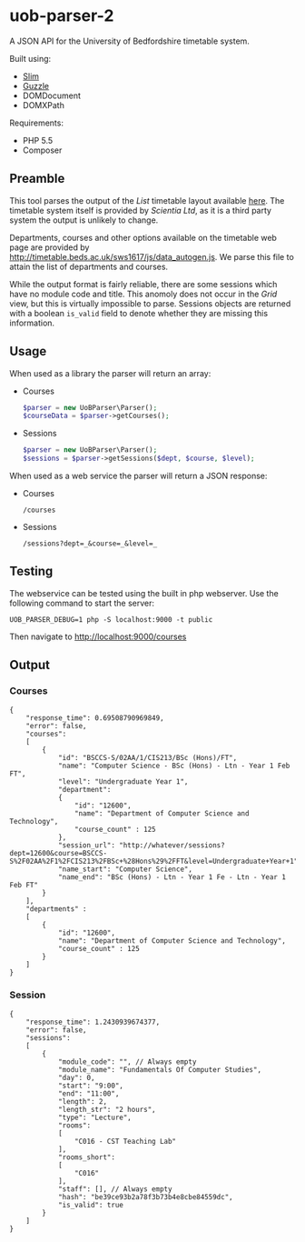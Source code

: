 # uob-parser-2

A JSON API for the University of Bedfordshire timetable system.

Built using:

- [Slim](https://github.com/slimphp/Slim)
- [Guzzle](http://docs.guzzlephp.org/en/latest/)
- DOMDocument
- DOMXPath

Requirements:

- PHP 5.5
- Composer

## Preamble

This tool parses the output of the _List_ timetable layout available [here](http://timetable.beds.ac.uk/sws1617/programme.asp). The timetable system itself is provided by _Scientia Ltd_, as it is a third party system the output is unlikely to change.

Departments, courses and other options available on the timetable web page are provided by http://timetable.beds.ac.uk/sws1617/js/data_autogen.js. We parse this file to attain the list of departments and courses.

While the output format is fairly reliable, there are some sessions which have no module code and title. This anomoly does not occur in the _Grid_ view, but this is virtually impossible to parse. Sessions objects are returned with a boolean ```is_valid``` field to denote whether they are missing this information.

## Usage

When used as a library the parser will return an array:

- Courses
	```php
	$parser = new UoBParser\Parser();
	$courseData = $parser->getCourses();
	```
	
- Sessions
	```php
	$parser = new UoBParser\Parser();
	$sessions = $parser->getSessions($dept, $course, $level);
	```



When used as a web service the parser will return a JSON response:

- Courses
	```
	/courses
	```

- Sessions
	```
	/sessions?dept=_&course=_&level=_
	```

## Testing

The webservice can be tested using the built in php webserver. Use the following command to start the server:

```UOB_PARSER_DEBUG=1 php -S localhost:9000 -t public```

Then navigate to [http://localhost:9000/courses](http://localhost:9000/courses)

## Output

### Courses

```
{
    "response_time": 0.69508790969849,
    "error": false,
    "courses": 
	[
		{
		    "id": "BSCCS-S/02AA/1/CIS213/BSc (Hons)/FT",
		    "name": "Computer Science - BSc (Hons) - Ltn - Year 1 Feb FT",
		    "level": "Undergraduate Year 1",
		    "department": 
		    {
		        "id": "12600",
		        "name": "Department of Computer Science and Technology",
		        "course_count" : 125
		    },
		    "session_url": "http://whatever/sessions?dept=12600&course=BSCCS-S%2F02AA%2F1%2FCIS213%2FBSc+%28Hons%29%2FFT&level=Undergraduate+Year+1",
		    "name_start": "Computer Science",
		    "name_end": "BSc (Hons) - Ltn - Year 1 Fe - Ltn - Year 1 Feb FT"
		}
	],
	"departments" : 
	[
		{
		    "id": "12600",
		    "name": "Department of Computer Science and Technology",
		    "course_count" : 125
		}
	]
}
```

### Session

```
{
    "response_time": 1.2430939674377,
    "error": false,
    "sessions": 
	[
		{
		    "module_code": "", // Always empty
		    "module_name": "Fundamentals Of Computer Studies",
		    "day": 0,
		    "start": "9:00",
		    "end": "11:00",
		    "length": 2,
		    "length_str": "2 hours",
		    "type": "Lecture",
		    "rooms": 
			[
			    "C016 - CST Teaching Lab"
			],
			"rooms_short": 
			[
			    "C016"
			],
			"staff": [], // Always empty
			"hash": "be39ce93b2a78f3b73b4e8cbe84559dc",
			"is_valid": true
		}
	]
}
```
